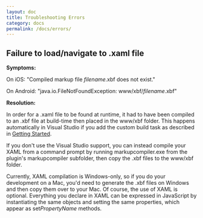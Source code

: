 ```yaml
---
layout: doc
title: Troubleshooting Errors
category: docs
permalink: /docs/errors/
---
```


## Failure to load/navigate to .xaml file
**Symptoms:**

On iOS: "Compiled markup file *filename*.xbf does not exist."

On Android: "java.io.FileNotFoundException: www/xbf/*filename*.xbf"

**Resolution:**

In order for a .xaml file to be found at runtime, it had to have been compiled to an .xbf file at build-time 
then placed in the www/xbf folder. This happens automatically in Visual Studio if you add the custom build task 
as described in [Getting Started](/docs/getting-started).

If you don't use the Visual Studio support, you can instead compile your XAML from a command prompt by running markupcompiler.exe from the plugin's markupcompiler subfolder, then copy the .xbf files to the www/xbf folder.

Currently, XAML compilation is Windows-only, so if you do your development on a Mac, you'd need to generate the .xbf 
files on Windows and then copy them over to your Mac. Of course, the use of XAML is optional. Everything you declare in XAML 
can be expressed in JavaScript by instantiating the same objects and setting the same properties, which appear as set*PropertyName* methods.
